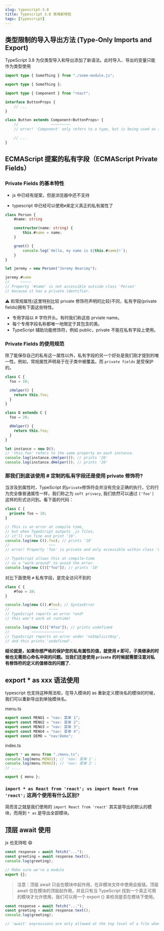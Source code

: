 ```yaml
---
slug: typescript-3.8
title: Typescript 3.8 常用新特性
tags: [typescript]
---
```


## 类型限制的导入导出方法 (Type-Only Imports and Export)

TypeScript 3.8 为仅类型导入和导出添加了新语法。此时导入、导出的变量只能作为类型使用

```typescript
import type { SomeThing } from "./some-module.js";

export type { SomeThing };
```

```typescript
import type { Component } from "react";

interface ButtonProps {
    // ...
}

class Button extends Component<ButtonProps> {
    //               ~~~~~~~~~
    // error! 'Component' only refers to a type, but is being used as a value here.

    // ...
}
```

## ECMAScript 提案的私有字段（ECMAScript Private Fields）

### Private Fields 的基本特性

- js 中已经有提案，但是浏览器中还不支持

- typescript 中已经可以使用`#`来定义真正的私有属性了

```typescript
class Person {
    #name: string

    constructor(name: string) {
        this.#name = name;
    }

    greet() {
        console.log(`Hello, my name is ${this.#name}!`);
    }
}

let jeremy = new Person("Jeremy Bearimy");

jeremy.#name
//     ~~~~~
// Property '#name' is not accessible outside class 'Person'
// because it has a private identifier.
```

⚠️ 和常规属性(这里特别比较 private 修饰符声明的比较)不同，私有字段(private fields)拥有下面这些特性。

- 专用字段以 # 字符开头。有时我们称这些 prviate name。
- 每个专用字段名称都唯一地限定于其包含的类。
- TypeScript 辅助功能修饰符，例如 public，private 不能在私有字段上使用。

### Private Fields 的使用规范

除了能保存自己的私有这一属性以外，私有字段的另一个好处是我们刚才提到的唯一性。例如，常规属性声明易于在子类中被覆盖。而 `private fields` 是受保护的。

```typescript
class C {
  foo = 10;

  cHelper() {
    return this.foo;
  }
}

class D extends C {
  foo = 20;

  dHelper() {
    return this.foo;
  }
}

let instance = new D();
// 'this.foo' refers to the same property on each instance.
console.log(instance.cHelper()); // prints '20'
console.log(instance.dHelper()); // prints '20'
```

### 那我们到底该使用 # 定制的私有字段还是使用 private 修饰符?

当涉及到属性时，TypeScript 的`private`修饰符会并没有完全正确的执行，它的行为完全像普通属性一样，我们称之为 `soft privacy`, 我们依然可以通过 `['foo']` 这样的形式访问到。看下面的代码：

```typescript
class C {
  private foo = 10;
}

// This is an error at compile time,
// but when TypeScript outputs .js files,
// it'll run fine and print '10'.
console.log(new C().foo); // prints '10'
//                  ~~~
// error! Property 'foo' is private and only accessible within class 'C'.

// TypeScript allows this at compile-time
// as a "work-around" to avoid the error.
console.log(new C()["foo"]); // prints '10'
```

对比下面使用 `#` 私有字段，是完全访问不到的

```typescript
class C {
    #foo = 10;
}

console.log(new C().#foo); // SyntaxError
//                  ~~~~
// TypeScript reports an error *and*
// this won't work at runtime!

console.log(new C()["#foo"]); // prints undefined
//          ~~~~~~~~~~~~~~~
// TypeScript reports an error under 'noImplicitAny',
// and this prints 'undefined'.
```

**结论就是，如果你想严格的保护您的私有属性的值，就使用 `#` 即可，子类继承的时候也无需担心命名冲突的问题。当我们还是使用 `private` 的时候就需要注意对私有修饰符的定义的值修改的问题了.**

## export \* as xxx 语法使用

typescript 也支持这种用法啦，在导入模块的 as 重新定义模块名的模块的时候，我们可以重新导出到单独模块名。

menu.ts

```typescript
export const MENU1 = "nav: 菜单 1";
export const MENU2 = "nav: 菜单 2";
export const MENU3 = "nav: 菜单 3";
export const MENU4 = "nav: 菜单 4";
export const DEMO = "nav:Demo";
```

index.ts

```typescript
import * as menu from "./menu.ts";
console.log(menu.MENU1); // 'nav: 菜单 1'；
console.log(menu.MENU2); // 'nav: 菜单 2'；
// ....

export { menu };
```

### `import * as React from 'react'; vs import React from 'react';` 这两个使用有什么区别?

简而言之就是我们使用的 `import React from 'react'` 其实是导出的默认的模块，而用到 `* as` 是导出全部模块。

## 顶层 await 使用

js 也支持啦 😄

```typescript
const response = await fetch("...");
const greeting = await response.text();
console.log(greeting);

// Make sure we're a module
export {};
```

> 注意：顶层 await 只会在模块中起作用，在非模块文件中使用会报错。顶层 await 仅在模块的顶层起作用，并且只有当 TypeScript 找到一个真正可用的模块才允许使用，我们可以用一个 export {} 来检测是否在模块下使用。

```typescript
const response = await fetch("...");
const greeting = await response.text();
console.log(greeting);

// 'await' expressions are only allowed at the top level of a file when that file is a module, but this file has no imports or exports. Consider adding an empty 'export {}' to make this file a module.
```
